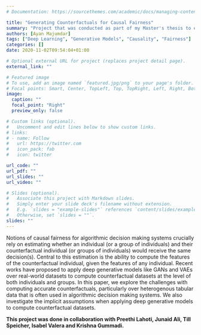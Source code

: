 ```yaml
---
# Documentation: https://sourcethemes.com/academic/docs/managing-content/

title: "Generating Counterfactuals for Causal Fairness"
summary: "Project that was conducted as part of my Master's thesis to explore the application of generative models to compute counterfactuals for fairness."
authors: [Ayan Majumdar]
tags: ["Deep Learning", "Generative Models", "Causality", "Fairness"]
categories: []
date: 2020-11-02T09:54:04+01:00

# Optional external URL for project (replaces project detail page).
external_link: ""

# Featured image
# To use, add an image named `featured.jpg/png` to your page's folder.
# Focal points: Smart, Center, TopLeft, Top, TopRight, Left, Right, BottomLeft, Bottom, BottomRight.
image:
  caption: ""
  focal_point: "Right"
  preview_only: false

# Custom links (optional).
#   Uncomment and edit lines below to show custom links.
# links:
# - name: Follow
#   url: https://twitter.com
#   icon_pack: fab
#   icon: twitter

url_code: ""
url_pdf: ""
url_slides: ""
url_video: ""

# Slides (optional).
#   Associate this project with Markdown slides.
#   Simply enter your slide deck's filename without extension.
#   E.g. `slides = "example-slides"` references `content/slides/example-slides.md`.
#   Otherwise, set `slides = ""`.
slides: ""
---
```

Notions of causal fairness for algorithmic decision making systems crucially rely on estimating whether an individual (or a group of individuals) and their counterfactual individual (or groups of individuals) would receive the same decision(s). Central to this estimation is the ability to compute the features of the counterfactual individual, given the features of any individual. Recent works have proposed to apply deep generative models like GANs and VAEs over real-world datasets to compute counterfactual datasets at the level of both individuals and groups. In this paper, we explore the challenges with computing accurate counterfactuals, particularly over heterogenous tabular data that is often used in algorithmic decision making systems. We also investigate the implicit assumptions when applying deep generative models to compute counterfactual datasets.
<p>
<b>This project was done in collaboration with Preethi Lahoti, Junaid Ali, Till Speicher, Isabel Valera and Krishna Gummadi.</b>
</p>
